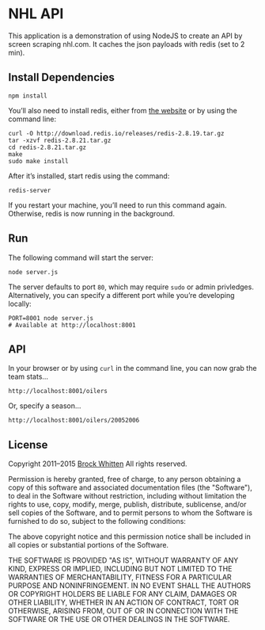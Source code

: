 # NHL API

This application is a demonstration of using NodeJS to
create an API by screen scraping nhl.com. It caches the
json payloads with redis (set to 2 min).

## Install Dependencies

    npm install

You’ll also need to install redis, either from [the website](http://redis.io/) or by using the command line:

    curl -O http://download.redis.io/releases/redis-2.8.19.tar.gz
    tar -xzvf redis-2.8.21.tar.gz
    cd redis-2.8.21.tar.gz
    make
    sudo make install

After it’s installed, start redis using the command:

    redis-server

If you restart your machine, you’ll need to run this command again. Otherwise, redis is now running in the background.

## Run

The following command will start the server:

    node server.js

The server defaults to port `80`, which may require `sudo` or admin privledges. Alternatively, you can specify a different port while you’re developing locally:

    PORT=8001 node server.js
    # Available at http://localhost:8001

## API

In your browser or by using `curl` in the command line, you can now grab the team stats…

    http://localhost:8001/oilers

Or, specify a season…

    http://localhost:8001/oilers/20052006

## License

Copyright 2011–2015 [Brock Whitten](http://twitter.com/sintaxi)
All rights reserved.

Permission is hereby granted, free of charge, to any person
obtaining a copy of this software and associated documentation
files (the "Software"), to deal in the Software without
restriction, including without limitation the rights to use,
copy, modify, merge, publish, distribute, sublicense, and/or sell
copies of the Software, and to permit persons to whom the
Software is furnished to do so, subject to the following
conditions:

The above copyright notice and this permission notice shall be
included in all copies or substantial portions of the Software.

THE SOFTWARE IS PROVIDED "AS IS", WITHOUT WARRANTY OF ANY KIND,
EXPRESS OR IMPLIED, INCLUDING BUT NOT LIMITED TO THE WARRANTIES
OF MERCHANTABILITY, FITNESS FOR A PARTICULAR PURPOSE AND
NONINFRINGEMENT. IN NO EVENT SHALL THE AUTHORS OR COPYRIGHT
HOLDERS BE LIABLE FOR ANY CLAIM, DAMAGES OR OTHER LIABILITY,
WHETHER IN AN ACTION OF CONTRACT, TORT OR OTHERWISE, ARISING
FROM, OUT OF OR IN CONNECTION WITH THE SOFTWARE OR THE USE OR
OTHER DEALINGS IN THE SOFTWARE.

